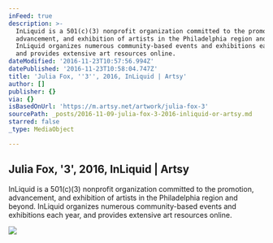 ```yaml
---
inFeed: true
description: >-
  InLiquid is a 501(c)(3) nonprofit organization committed to the promotion,
  advancement, and exhibition of artists in the Philadelphia region and beyond.
  InLiquid organizes numerous community-based events and exhibitions each year,
  and provides extensive art resources online.
dateModified: '2016-11-23T10:57:56.994Z'
datePublished: '2016-11-23T10:58:04.747Z'
title: 'Julia Fox, ''3'', 2016, InLiquid | Artsy'
author: []
publisher: {}
via: {}
isBasedOnUrl: 'https://m.artsy.net/artwork/julia-fox-3'
sourcePath: _posts/2016-11-09-julia-fox-3-2016-inliquid-or-artsy.md
starred: false
_type: MediaObject

---
```

<article style=""><h1>Julia Fox, '3', 2016, InLiquid | Artsy</h1><p>InLiquid is a 501(c)(3) nonprofit organization committed to the promotion, advancement, and exhibition of artists in the Philadelphia region and beyond. InLiquid organizes numerous community-based events and exhibitions each year, and provides extensive art resources online.</p><img src="https://d32dm0rphc51dk.cloudfront.net/VOFa-kONTtcuyHbde-ZGvg/large.jpg" /></article>